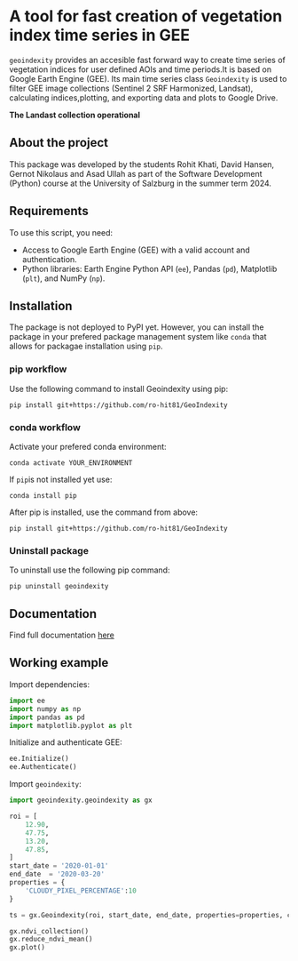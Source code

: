 # A tool for fast creation of vegetation index time series in GEE
`geoindexity` provides an accesible fast forward way to create time series of vegetation indices for user defined AOIs and time periods.It is based on Google Earth Engine (GEE). Its main time series class `Geoindexity` is used to filter GEE image collections (Sentinel 2 SRF Harmonized, Landsat), calculating indices,plotting, and exporting data and plots to Google Drive.

**The Landast collection operational**

## About the project
This package was developed by the students Rohit Khati, David Hansen, Gernot Nikolaus and Asad Ullah as part of the Software Development (Python) course at the University of Salzburg in the summer term 2024. 
## Requirements
To use this script, you need:
- Access to Google Earth Engine (GEE) with a valid account and authentication.
- Python libraries: Earth Engine Python API (`ee`), Pandas (`pd`), Matplotlib (`plt`), and NumPy (`np`).
## Installation 
The package is not deployed to PyPI yet. However, you can install the package in your prefered package management system like `conda` that allows for packagae installation using `pip`.  
### pip workflow
Use the following command to install Geoindexity using pip: 
```
pip install git+https://github.com/ro-hit81/GeoIndexity
```
### conda workflow 
Activate your prefered conda environment: 
```
conda activate YOUR_ENVIRONMENT
```

If `pip`is not installed yet use: 
```
conda install pip 
```

After pip is installed, use the command from above: 
```
pip install git+https://github.com/ro-hit81/GeoIndexity

```

### Uninstall package 
To uninstall use the following pip command: 
```
pip uninstall geoindexity 
```

## Documentation 
Find full documentation [here](./docs/documentation.md)

## Working example
Import dependencies:
```python 
import ee 
import numpy as np
import pandas as pd 
import matplotlib.pyplot as plt 
```
Initialize and authenticate GEE:
```python
ee.Initialize() 
ee.Authenticate() 
```
Import `geoindexity`: 
```python 
import geoindexity.geoindexity as gx
```
```python
roi = [
    12.90,
    47.75,
    13.20,
    47.85,
]
start_date = '2020-01-01'
end_date  = '2020-03-20'
properties = {
    'CLOUDY_PIXEL_PERCENTAGE':10
}

ts = gx.Geoindexity(roi, start_date, end_date, properties=properties, collection_id='Sentinel')

gx.ndvi_collection() 
gx.reduce_ndvi_mean()
gx.plot() 
````

